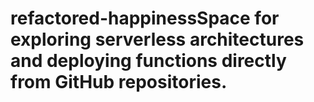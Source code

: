 # refactored-happinessSpace for exploring serverless architectures and deploying functions directly from GitHub repositories.
